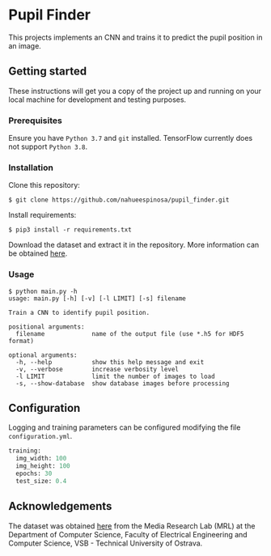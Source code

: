 # Pupil Finder

This projects implements an CNN and trains it to predict the pupil position in an image.

## Getting started

These instructions will get you a copy of the project up and running on your local machine for development and testing purposes.

### Prerequisites

Ensure you have `Python 3.7` and `git` installed. TensorFlow currently does not support `Python 3.8`.

### Installation

Clone this repository:
```
$ git clone https://github.com/nahueespinosa/pupil_finder.git
```

Install requirements:
```
$ pip3 install -r requirements.txt
```

Download the dataset and extract it in the repository.
More information can be obtained [here](https://github.com/nahueespinosa/pupil_finder/tree/master/dataset).

### Usage

```
$ python main.py -h
usage: main.py [-h] [-v] [-l LIMIT] [-s] filename

Train a CNN to identify pupil position.

positional arguments:
  filename             name of the output file (use *.h5 for HDF5 format)

optional arguments:
  -h, --help           show this help message and exit
  -v, --verbose        increase verbosity level
  -l LIMIT             limit the number of images to load
  -s, --show-database  show database images before processing
```

## Configuration

Logging and training parameters can be configured modifying the file `configuration.yml`.

```python
training:
  img_width: 100
  img_height: 100
  epochs: 30
  test_size: 0.4
```

## Acknowledgements

The dataset was obtained [here](http://mrl.cs.vsb.cz/eyedataset) from the Media Research Lab (MRL) at the
 Department of Computer Science, Faculty of Electrical Engineering and Computer Science, VSB - Technical University
 of Ostrava.